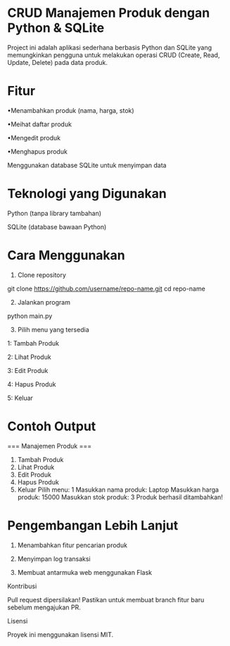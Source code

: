 # CRUD Manajemen Produk dengan Python & SQLite

Project ini adalah aplikasi sederhana berbasis Python dan SQLite yang memungkinkan pengguna untuk melakukan operasi CRUD (Create, Read, Update, Delete) pada data produk.

# Fitur

 •Menambahkan produk (nama, harga, stok)

 •Meihat daftar produk

 •Mengedit produk

 •Menghapus produk

Menggunakan database SQLite untuk menyimpan data


# Teknologi yang Digunakan

Python (tanpa library tambahan)

SQLite (database bawaan Python)


# Cara Menggunakan

1. Clone repository



git clone https://github.com/username/repo-name.git
cd repo-name

2. Jalankan program



python main.py

3. Pilih menu yang tersedia

1: Tambah Produk

2: Lihat Produk

3: Edit Produk

4: Hapus Produk

5: Keluar




# Contoh Output

=== Manajemen Produk ===
1. Tambah Produk
2. Lihat Produk
3. Edit Produk
4. Hapus Produk
5. Keluar
Pilih menu: 1
Masukkan nama produk: Laptop
Masukkan harga produk: 15000
Masukkan stok produk: 3
Produk berhasil ditambahkan!

# Pengembangan Lebih Lanjut

1. Menambahkan fitur pencarian produk

2. Menyimpan log transaksi

3. Membuat antarmuka web menggunakan Flask


Kontribusi

Pull request dipersilakan! Pastikan untuk membuat branch fitur baru sebelum mengajukan PR.

Lisensi

Proyek ini menggunakan lisensi MIT.

